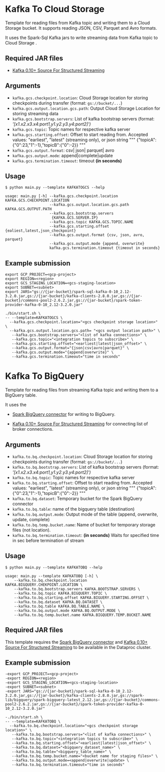 # Kafka To Cloud Storage

Template for reading files from Kafka topic and writing them to a Cloud Storage bucket. It supports reading JSON, CSV, Parquet and Avro formats.

It uses the Spark-Sql Kafka jars to write streaming data from Kafka topic to Cloud Storage .

## Required JAR files

  -  [Kafka 0.10+ Source For Structured Streaming](https://mvnrepository.com/artifact/org.apache.spark/spark-streaming_2.13/3.2.0)

   
## Arguments

* `kafka.gcs.checkpoint.location`: Cloud Storage location for storing checkpoints during transfer (format: `gs://bucket/...`)
* `kafka.gcs.output.location.gcs.path`: Output Cloud Storage Location for storing streaming data
* `kafka.gcs.bootstrap.servers`: List of kafka bootstrap servers (format: *'[x1.x2.x3.x4:port1,y1.y2.y3.y4:port2]')*
* `kafka.gcs.topic`: Topic names for respective kafka server
* `kafka.gcs.starting.offset`: Offset to start reading from. Accepted values: "earliest", "latest" (streaming only), or json string """ {"topicA":{"0":23,"1":-1},"topicB":{"0":-2}} """
* `kafka.gcs.output.format`: csv| json| parquet| avro 
* `kafka.gcs.output.mode`: append|complete|update
* `kafka.gcs.termination.timeout`: timeout **(in seconds)**

## Usage

```
$ python main.py --template KAFKATOGCS --help                
                        
usage: main.py [-h] --kafka.gcs.checkpoint.location KAFKA.GCS.CHECKPOINT.LOCATION
                    --kafka.gcs.output.location.gcs.path KAFKA.GCS.OUTPUT.PATH
                    --kafka.gcs.bootstrap.servers
                     {KAFKA.GCS.SERVER.IP}
                    --kafka.gcs.topic KAFKA.GCS.TOPIC.NAME
                    --kafka.gcs.starting.offset {ealiest,latest,json_checkpoint}
                    --kafka.gcs.output.format {csv, json, avro, parquet}
                    --kafka.gcs.output.mode {append, overwrite}
                    kafka.gcs.termination.timeout {timeout in seconds}
```

## Example submission

```
export GCP_PROJECT=<gcp-project>
export REGION=<region> 
export GCS_STAGING_LOCATION=<gcs-staging-location>
export SUBNET=<subnet>
export JARS="gs://{jar-bucket}/spark-sql-kafka-0-10_2.12-3.2.0.jar,gs://{jar-bucket}/kafka-clients-2.8.0.jar,gs://{jar-bucket}/commons-pool2-2.6.2.jar,gs://{jar-bucket}/spark-token-provider-kafka-0-10_2.12-3.2.0.jar"

./bin/start.sh \
-- --template=KAFKATOGCS \
  --kafka.gcs.checkpoint.location="<gcs checkpoint storage location>" \
  --kafka.gcs.output.location.gcs.path= "<gcs output location path>" \
   --kafka.gcs.bootstrap.servers="<list of kafka connections>" \
   --kafka.gcs.topic="<integration topics to subscribe>" \
   --kafka.gcs.starting.offset="<earliest|latest|json_offset>" \
   --kafka.gcs.output.format="{json|csv|avro|parquet}" \
   --kafka.gcs.output.mode="{append|overwrite}" \
   --kafka.gcs.termination.timeout="time in seconds"
```

# Kafka To BigQuery

Template for reading files from streaming Kafka topic and writing them to a BigQuery table.

It uses the 
  - [Spark BigQuery connector](https://cloud.google.com/dataproc-serverless/docs/guides/bigquery-connector-spark-example) for writing to BigQuery.

  - [ Kafka 0.10+ Source For Structured Streaming](https://mvnrepository.com/artifact/org.apache.spark/spark-sql-kafka-0-10) for connecting list of broker connections.

## Arguments

* `kafka.to.bq.checkpoint.location`: Cloud Storage location for storing checkpoints during transfer (format: `gs://bucket/...`)
* `kafka.to.bq.bootstrap.servers`: List of kafka bootstrap servers (format: *'[x1.x2.x3.x4:port1,y1.y2.y3.y4:port2]')*
* `kafka.to.bq.topic`: Topic names for respective kafka server
* `kafka.to.bq.starting.offset`:  Offset to start reading from. Accepted values: "earliest", "latest" (streaming only), or json string """ {"topicA":{"0":23,"1":-1},"topicB":{"0":-2}} """
* `kafka.to.bq.dataset`: Temporary bucket for the Spark BigQuery connector
* `kafka.to.bq.table`:  name of the bigquery table (destination)
* `kafka.to.bq.output.mode`:  Output mode of the table (append, overwrite, update, complete)
* `kafka.to.bq.temp.bucket.name`: Name of bucket for temporary storage files (not location).
* `kafka.to.bq.termination.timeout`: **(in seconds)** Waits for specified time in sec before termination of stream 


## Usage

```
$ python main.py --template KAFKATOBQ --help

usage: main.py --template KAFKATOBQ [-h] \
    --kafka.to.bq.checkpoint.location KAFKA.BIGQUERY.CHEKPOINT.LOCATION \
    --kafka.to.bq.bootstrap.servers KAFKA.BOOTSTRAP.SERVERS \
    --kafka.to.bq.topic KAFKA.BIGQUERY.TOPIC \
    --kafka.to.bq.starting.offset KAFKA.BIGUERY.STARTING.OFFSET \
    --kafka.to.bq.dataset KAFKA.BQ.DATASET \
    --kafka.to.bq.table KAFKA.BQ.TABLE.NAME \
    --kafka.to.bq.output.mode KAFKA.BQ.OUTPUT.MODE \
    --kafka.to.bq.temp.bucket.name KAFKA.BIGQUERY.TEMP.BUCKET.NAME

```

## Required JAR files

This template requires the [Spark BigQuery connector](https://cloud.google.com/dataproc-serverless/docs/guides/bigquery-connector-spark-example)  and [Kafka 0.10+ Source For Structured Streaming](https://mvnrepository.com/artifact/org.apache.spark/spark-sql-kafka-0-10)  to be available in the Dataproc cluster.


## Example submission

```
-export GCP_PROJECT=<gcp-project>
-export REGION=<region> 
-export GCS_STAGING_LOCATION=<gcs-staging-location>
-export SUBNET=<subnet>
-export JARS="gs://{jar-bucket}/spark-sql-kafka-0-10_2.12-3.2.0.jar,gs://{jar-bucket}/kafka-clients-2.8.0.jar,gs://spark-lib/bigquery/spark-bigquery-latest_2.12.jar,gs://{jar-bucket}/commons-pool2-2.6.2.jar,gs://{jar-bucket}/spark-token-provider-kafka-0-10_2.12-3.2.0.jar"

-./bin/start.sh \
-- --template=KAFKATOBQ \
  --kafka.to.bq.checkpoint.location="<gcs checkpoint storage location>" \
   --kafka.to.bq.bootstrap.servers="<list of kafka connections>" \
   --kafka.to.bq.topic="<integration topics to subscribe>" \
   --kafka.to.bq.starting.offset="<earliest|latest|json_offset>" \
   --kafka.to.bq.dataset="<bigquery_dataset_name>" \
   --kafka.to.bq.table="<bigquery_table_name>" \
   --kafka.to.bq.temp.bucket.name="<bucket name for staging files>" \
   --kafka.to.bq.output.mode=<append|overwrite|update> \
   --kafka.to.bq.termination.timeout="time in seconds"
```

